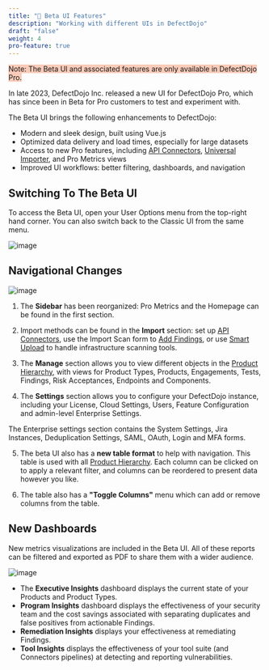 ```yaml
---
title: "🎨 Beta UI Features"
description: "Working with different UIs in DefectDojo"
draft: "false"
weight: 4
pro-feature: true
---
```


<span style="background-color:rgba(242, 86, 29, 0.3)">Note: The Beta UI and associated features are only available in DefectDojo Pro.</span>

In late 2023, DefectDojo Inc. released a new UI for DefectDojo Pro, which has since been in Beta for Pro customers to test and experiment with.

The Beta UI brings the following enhancements to DefectDojo:

- Modern and sleek design, built using Vue.js
- Optimized data delivery and load times, especially for large datasets
- Access to new Pro features, including [API Connectors](en/connecting_your_tools/connectors/about_connectors/), [Universal Importer](en/connecting_your_tools/external_tools/), and Pro Metrics views
- Improved UI workflows: better filtering, dashboards, and navigation

## Switching To The Beta UI

To access the Beta UI, open your User Options menu from the top-right hand corner.  You can also switch back to the Classic UI from the same menu.

![image](images/beta-classic-uis.png)

## Navigational Changes

![image](images/beta-ui-overview.png)

1. The **Sidebar** has been reorganized: Pro Metrics and the Homepage can be found in the first section.

2. Import methods can be found in the **Import** section: set up [API Connectors](en/connecting_your_tools/connectors/about_connectors/), use the Import Scan form to [Add Findings](en/connecting_your_tools/import_scan_files/import_scan_ui/), or use [Smart Upload](en/connecting_your_tools/import_scan_files/smart_upload/) to handle infrastructure scanning tools.

3. The **Manage** section allows you to view different objects in the [Product Hierarchy](en/working_with_findings/organizing_engagements_tests/product_hierarchy/), with views for Product Types, Products, Engagements, Tests, Findings, Risk Acceptances, Endpoints and Components.

4. The **Settings** section allows you to configure your DefectDojo instance, including your License, Cloud Settings, Users, Feature Configuration and admin-level Enterprise Settings.

The Enterprise settings section contains the System Settings, Jira Instances, Deduplication Settings, SAML, OAuth, Login and MFA forms.

5. The beta UI also has a **new table format** to help with navigation.  This table is used with all [Product Hierarchy](en/working_with_findings/organizing_engagements_tests/product_hierarchy/). Each column can be clicked on to apply a relevant filter, and columns can be reordered to present data however you like.

6. The table also has a **"Toggle Columns"** menu which can add or remove columns from the table.

## New Dashboards

New metrics visualizations are included in the Beta UI.  All of these reports can be filtered and exported as PDF to share them with a wider audience.

![image](images/program_insights.png)

- The **Executive Insights** dashboard displays the current state of your Products and Product Types.
- **Program Insights** dashboard displays the effectiveness of your security team and the cost savings associated with separating duplicates and false positives from actionable Findings.
- **Remediation Insights** displays your effectiveness at remediating Findings.
- **Tool Insights** displays the effectiveness of your tool suite (and Connectors pipelines) at detecting and reporting vulnerabilities.
